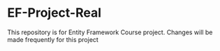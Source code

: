 # EF-Project-Real
This repository is for Entity Framework Course project. Changes will be made frequently for this project
